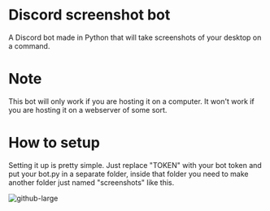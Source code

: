 # Discord screenshot bot
A Discord bot made in Python that will take screenshots of your desktop on a command.

# Note
This bot will only work if you are hosting it on a computer. It won't work if you are hosting it on a webserver of some sort.

# How to setup
Setting it up is pretty simple. Just replace "TOKEN" with your bot token and put your bot.py in a separate folder, inside that folder you need to make another folder just named "screenshots" like this.

![github-large](https://cdn.discordapp.com/attachments/459140359260209163/792900997608898570/unknown.png)
